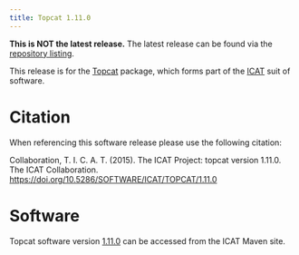 ```yaml
---
title: Topcat 1.11.0
---
```


**This is NOT the latest release.** The latest release can be found via the [repository listing](https://repo.icatproject.org/site/topcat/).

This release is for the [Topcat](/releases/packages/topcat/topcat/) package, which forms part of the [ICAT](/releases/) suit of software.

# Citation

When referencing this software release please use the following citation:

Collaboration, T. I. C. A. T. (2015). The ICAT Project: topcat version 1.11.0. The ICAT Collaboration. https://doi.org/10.5286/SOFTWARE/ICAT/TOPCAT/1.11.0

# Software

Topcat software version [1.11.0](https://repo.icatproject.org/site/topcat/1.11.0/) can be accessed from the ICAT Maven site.
